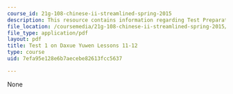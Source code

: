 ```yaml
---
course_id: 21g-108-chinese-ii-streamlined-spring-2015
description: This resource contains information regarding Test Preparation.
file_location: /coursemedia/21g-108-chinese-ii-streamlined-spring-2015/7efa95e128e6b7aecebe82613fcc5637_MIT21G_108S15_test1Format.pdf
file_type: application/pdf
layout: pdf
title: Test 1 on Daxue Yuwen Lessons 11-12
type: course
uid: 7efa95e128e6b7aecebe82613fcc5637

---
```

None